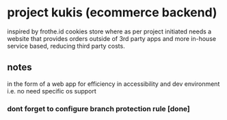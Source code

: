 # project kukis (ecommerce backend)

inspired by frothe.id cookies store where as per project initiated needs a website that provides orders outside of 3rd party apps and more in-house service based, reducing third party costs.

## notes

in the form of a web app for efficiency in accessibility and dev environment i.e. no need specific os support

### dont forget to configure branch protection rule [done]
